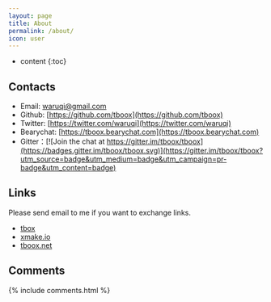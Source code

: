 ```yaml
---
layout: page
title: About
permalink: /about/
icon: user
---
```


* content
{:toc}

## Contacts

* Email: [waruqi@gmail.com](waruqi@gmail.com)
* Github: [https://github.com/tboox](https://github.com/tboox)
* Twitter: [https://twitter.com/waruqi](https://twitter.com/waruqi)
* Bearychat: [https://tboox.bearychat.com](https://tboox.bearychat.com)
* Gitter：[![Join the chat at https://gitter.im/tboox/tboox](https://badges.gitter.im/tboox/tboox.svg)](https://gitter.im/tboox/tboox?utm_source=badge&utm_medium=badge&utm_campaign=pr-badge&utm_content=badge)

## Links

Please send email to me if you want to exchange links.

* [tbox](http://github.com/waruqi/tbox)
* [xmake.io](http://www.xmake.io)
* [tboox.net](http://www.tboox.net)

## Comments

{% include comments.html %}
